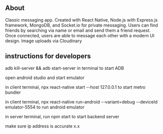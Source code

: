 
## About
Classic messaging app. Created with React Native, Node.js with Express.js framework, MongoDB, and Socket.io for private messaging. Users can find friends by searching via name or email and send them a friend request. Once connected, users are able to message each other with a modern UI design. Image uploads via Cloudinary

## instructions for developers
adb kill-server && adb start-server in terminal to start ADB

open android studio and start emulator

in client terminal, npx react-native start --host 127.0.0.1 to start metro bundler

in client terminal, npx react-native run-android --variant=debug --deviceId emulator-5554 to run android emulator

in server terminal, run npm start to start backend server

make sure ip address is accurate x.x